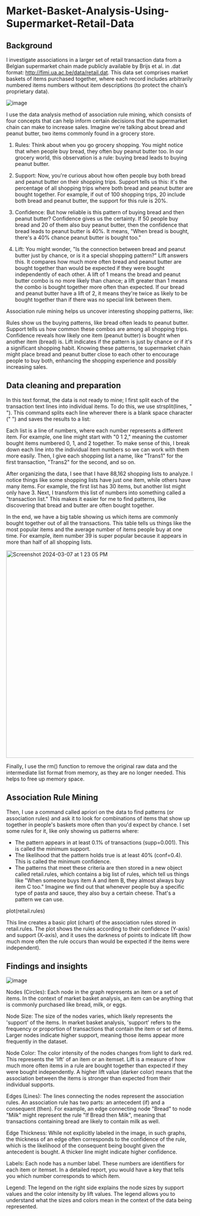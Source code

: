 # Market-Basket-Analysis-Using-Supermarket-Retail-Data

## Background

I investigate associations in a larger set of retail transaction data from a Belgian supermarket chain made publicly available by Brijs et al. in .dat format: http://fimi.ua.ac.be/data/retail.dat. This data set comprises market baskets of items purchased together, where each record includes arbitrarily numbered items numbers without item descriptions (to protect the chain’s proprietary data).

![image](https://github.com/apoorvadudani/Market-Basket-Analysis/assets/113878059/d096135e-b032-4946-8b43-05e30659e3c5)

I use the data analysis method of association rule mining, which consists of four concepts that can help inform certain decisions that the supermarket chain can make to increase sales. Imagine we're talking about bread and peanut butter, two items commonly found in a grocery store.

1. Rules: Think about when you go grocery shopping. You might notice that when people buy bread, they often buy peanut butter too. In our grocery world, this observation is a rule: buying bread leads to buying peanut butter.

2. Support: Now, you're curious about how often people buy both bread and peanut butter on their shopping trips. Support tells us this: it's the percentage of all shopping trips where both bread and peanut butter are bought together. For example, if out of 100 shopping trips, 20 include both bread and peanut butter, the support for this rule is 20%.

3. Confidence: But how reliable is this pattern of buying bread and then peanut butter? Confidence gives us the certainty. If 50 people buy bread and 20 of them also buy peanut butter, then the confidence that bread leads to peanut butter is 40%. It means, "When bread is bought, there's a 40% chance peanut butter is bought too."

4. Lift: You might wonder, "Is the connection between bread and peanut butter just by chance, or is it a special shopping pattern?" Lift answers this. It compares how much more often bread and peanut butter are bought together than would be expected if they were bought independently of each other. A lift of 1 means the bread and peanut butter combo is no more likely than chance; a lift greater than 1 means the combo is bought together more often than expected. If our bread and peanut butter have a lift of 2, it means they're twice as likely to be bought together than if there was no special link between them.

Association rule mining helps us uncover interesting shopping patterns, like:

Rules show us the buying patterns, like bread often leads to peanut butter.
Support tells us how common these combos are among all shopping trips.
Confidence reveals how likely one item (peanut butter) is bought when another item (bread) is.
Lift indicates if the pattern is just by chance or if it's a significant shopping habit.
Knowing these patterns, te supermarket chain might place bread and peanut butter close to each other to encourage people to buy both, enhancing the shopping experience and possibly increasing sales.

## Data cleaning and preparation

In this text format, the data is not ready to mine; I first split each of the transaction text lines into individual items. To do this, we use strsplit(lines, " "). This command splits each line wherever there is a blank space character (" ") and saves the results to a list:

Each list is a line of numbers, where each number represents a different item. For example, one line might start with "0 1 2," meaning the customer bought items numbered 0, 1, and 2 together. To make sense of this, I break down each line into the individual item numbers so we can work with them more easily. Then, I give each shopping list a name, like "Trans1" for the first transaction, "Trans2" for the second, and so on.

After organizing the data, I see that I have 88,162 shopping lists to analyze. I notice things like some shopping lists have just one item, while others have many items. For example, the first list has 30 items, but another list might only have 3. Next, I transform this list of numbers into something called a "transaction list." This makes it easier for me to find patterns, like discovering that bread and butter are often bought together.

In the end, we have a big table showing us which items are commonly bought together out of all the transactions. This table tells us things like the most popular items and the average number of items people buy at one time. For example, item number 39 is super popular because it appears in more than half of all shopping lists.

<img width="558" alt="Screenshot 2024-03-07 at 1 23 05 PM" src="https://github.com/apoorvadudani/Market-Basket-Analysis-Using-Supermarket-Retail-Data/assets/113878059/737e7f2c-3b0b-4e4e-981c-93beb6565e6f">

Finally, I use the rm() function to remove the original raw data and the intermediate list format from memory, as they are no longer needed. This helps to free up memory space.

## Association Rule Mining

Then, I use a command called apriori on the data to find patterns (or association rules) and ask it to look for combinations of items that show up together in people's baskets more often than you'd expect by chance. I set some rules for it, like only showing us patterns where:

- The pattern appears in at least 0.1% of transactions (supp=0.001). This is called the minimum support.
- The likelihood that the pattern holds true is at least 40% (conf=0.4). This is called the minimum confidence.
- The patterns that meet these criteria are then stored in a new object called retail.rules, which contains a big list of rules, which tell us things like "When someone buys item A and item B, they almost always buy item C too." Imagine we find out that whenever people buy a specific type of pasta and sauce, they also buy a certain cheese. That's a pattern we can use.



plot(retail.rules)

This line creates a basic plot (chart) of the association rules stored in retail.rules. The plot shows the rules according to their confidence (Y-axis) and support (X-axis), and it uses the darkness of points to indicate lift (how much more often the rule occurs than would be expected if the items were independent).

## Findings and insights

![image](https://github.com/apoorvadudani/Market-Basket-Analysis/assets/113878059/d249e012-da3b-406b-9018-377b1588d194)

Nodes (Circles): Each node in the graph represents an item or a set of items. In the context of market basket analysis, an item can be anything that is commonly purchased like bread, milk, or eggs.

Node Size: The size of the nodes varies, which likely represents the 'support' of the items. In market basket analysis, 'support' refers to the frequency or proportion of transactions that contain the item or set of items. Larger nodes indicate higher support, meaning those items appear more frequently in the dataset.

Node Color: The color intensity of the nodes changes from light to dark red. This represents the 'lift' of an item or an itemset. Lift is a measure of how much more often items in a rule are bought together than expected if they were bought independently. A higher lift value (darker color) means that the association between the items is stronger than expected from their individual supports.

Edges (Lines): The lines connecting the nodes represent the association rules. An association rule has two parts: an antecedent (if) and a consequent (then). For example, an edge connecting node "Bread" to node "Milk" might represent the rule "If Bread then Milk", meaning that transactions containing bread are likely to contain milk as well.

Edge Thickness: While not explicitly labeled in the image, in such graphs, the thickness of an edge often corresponds to the confidence of the rule, which is the likelihood of the consequent being bought given the antecedent is bought. A thicker line might indicate higher confidence.

Labels: Each node has a number label. These numbers are identifiers for each item or itemset. In a detailed report, you would have a key that tells you which number corresponds to which item.

Legend: The legend on the right side explains the node sizes by support values and the color intensity by lift values. The legend allows you to understand what the sizes and colors mean in the context of the data being represented.
